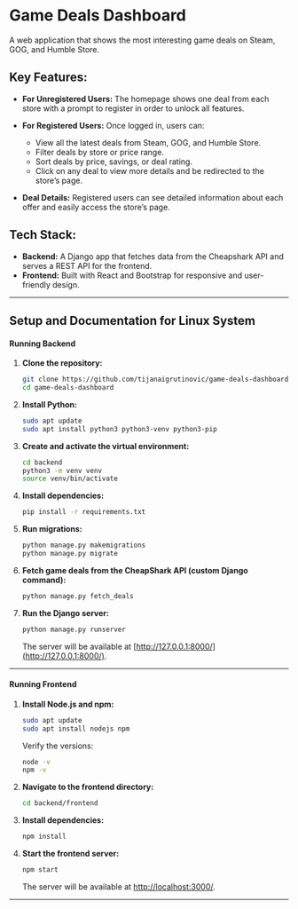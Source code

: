 # Game Deals Dashboard

A web application that shows the most interesting game deals on Steam, GOG, and Humble Store.

## Key Features:

- **For Unregistered Users:** The homepage shows one deal from each store with a prompt to register in order to unlock all features.
  
- **For Registered Users:** Once logged in, users can:
  - View all the latest deals from Steam, GOG, and Humble Store.
  - Filter deals by store or price range.
  - Sort deals by price, savings, or deal rating.
  - Click on any deal to view more details and be redirected to the store’s page.

- **Deal Details:** Registered users can see detailed information about each offer and easily access the store’s page.

## Tech Stack:
- **Backend:** A Django app that fetches data from the Cheapshark API and serves a REST API for the frontend.
- **Frontend:** Built with React and Bootstrap for responsive and user-friendly design.

---

## Setup and Documentation for Linux System

#### Running Backend

1. **Clone the repository:**
    ```bash
    git clone https://github.com/tijanaigrutinovic/game-deals-dashboard.git
    cd game-deals-dashboard
    ```

2. **Install Python:**
    ```bash
    sudo apt update
    sudo apt install python3 python3-venv python3-pip
    ```

3. **Create and activate the virtual environment:**
    ```bash
    cd backend
    python3 -m venv venv
    source venv/bin/activate
    ```

4. **Install dependencies:**
    ```bash
    pip install -r requirements.txt
    ```

5. **Run migrations:**
    ```bash
    python manage.py makemigrations
    python manage.py migrate
    ```

6. **Fetch game deals from the CheapShark API (custom Django command):**
    ```bash
    python manage.py fetch_deals
    ```

7. **Run the Django server:**
    ```bash
    python manage.py runserver
    ```

   The server will be available at [http://127.0.0.1:8000/](http://127.0.0.1:8000/).

---

#### Running Frontend

1. **Install Node.js and npm:**
    ```bash
    sudo apt update
    sudo apt install nodejs npm
    ```

   Verify the versions:
    ```bash
    node -v
    npm -v
    ```

2. **Navigate to the frontend directory:**
    ```bash
    cd backend/frontend
    ```

3. **Install dependencies:**
    ```bash
    npm install
    ```

4. **Start the frontend server:**
    ```bash
    npm start
    ```

   The server will be available at [http://localhost:3000/](http://localhost:3000/).

---



